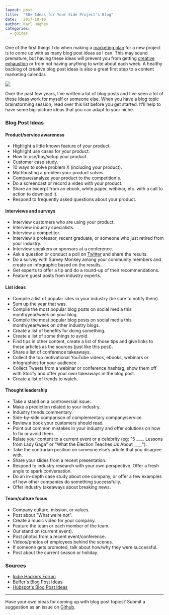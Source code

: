 ```yaml
---
layout: post
title:  "50+ Ideas for Your Side Project's Blog"
date:   2017-10-10
author: Karl Hughes
categories:
  - guides
---
```


One of the first things I do when making a [marketing plan](/marketing-checklist) for a new project is to come up with as many blog post ideas as I can. This may sound premature, but having these ideas will prevent you from getting [creative exhaustion](http://www.writingandwellness.com/2015/09/08/battling-creative-exhaustion-how-to-refill-the-well/) or from not having anything to write about each week. A healthy backlog of creative blog post ideas is also a great first step to a content marketing calendar.

![](https://i.imgur.com/oGQH846.jpg)

Over the past few years, I've written a lot of blog posts and I've seen a lot of these ideas work for myself or someone else. When you have a blog topic brainstorming session, read over this list before you get started. It'll help to have some big-picture ideas that you can adapt to your niche.

### Blog Post Ideas

#### Product/service awareness

- Highlight a little known feature of your product.
- Highlight use cases for your product.
- How to use/buy/setup your product.
- Customer case study.
- 10 ways to solve problem X (including your product).
- Mythbusting a problem your product solves.
- Compare/analyze your product to the competition's.
- Do a screencast or record a video with your product.
- Share an excerpt from an ebook, white paper, webinar, etc. with a call to action to download it.
- Respond to frequently asked questions about your product.

#### Interviews and surveys

- Interview customers who are using your product.
- Interview industry specialists.
- Interview a competitor.
- Interview a professor, recent graduate, or someone who just retired from your industry.
- Interview speakers or sponsors at a conference.
- Ask a question or conduct a poll on [Twitter](https://twitter.com/) and share the results.
- Do a survey with Survey Monkey among your community members and create an infographic based on the results.
- Get experts to offer a tip and do a round-up of their recommendations.
- Feature guest posts from industry experts.

#### List ideas

- Compile a list of popular sites in your industry (be sure to notify them).
- Sum up the year that was.
- Compile the most popular blog posts on social media this month/year/week on your blog.
- Compile the most popular blog posts on social media this month/year/week on other industry blogs.
- Create a list of benefits for doing something.
- Create a list of some things to avoid.
- Find tips in other content, create a list of those tips and give links to those articles as the sources (just like this post).
- Share a list of conference takeaways.
- Collect the top motivational YouTube videos, ebooks, webinars or infographics  for your audience.
- Collect Tweets from a webinar or conference hashtag, show them off with  Storify  and offer your own takeaways in the blog post.
- Create a list of trends to watch.

#### Thought leadership

- Take a stand on a controversial issue.
- Make a prediction related to your industry.
- Industry trends commentary.
- Side-by-side comparison of complementary company/service.
- Review a book your customers should read.
- Point out common mistakes in your industry and offer solutions on how to fix or avoid them.
- Relate your content to a current event or a celebrity (eg: "5 \_\_\_\_ Lessons from Lady Gaga" or "What the Election Teaches Us About \_\_\_\_").
- Take the contrarian position on someone else’s article that you disagree with.
- Share your slides from a recent presentation.
- Respond to industry research with your own perspective. Offer a fresh angle to spark conversation.
- Do an in-depth case study about one company, or offer a few examples of how other companies do something successfully.
- Offer industry takeaways about breaking news.

#### Team/culture focus

- Company culture, mission, or values.
- Post about "What we’re not".
- Create a music video for your company.
- Feature the team or each member of the team.
- Our stand on (current event).
- Post photos from a recent event/conference.
- Videos/photos of employees behind the scenes.
- If someone gets promoted, talk about how/why they were successful.
- Post about the current season or holiday.

### Sources

- [Indie Hackers Forum](https://www.indiehackers.com/forum/post/-KvxhTsIZl26ujOj7bL3)
- [Buffer's Blog Post Ideas](https://blog.bufferapp.com/blogpost-ideas)
- [Hubspot's Blog Post Ideas](https://blog.hubspot.com/blog/tabid/6307/bid/23973/41-fresh-blog-post-ideas-for-your-company-blog.aspx)

-----

Have your own ideas for coming up with blog post topics? Submit a suggestion as an issue on [Github](https://github.com/portable-cto/side-project-marketing/issues).
